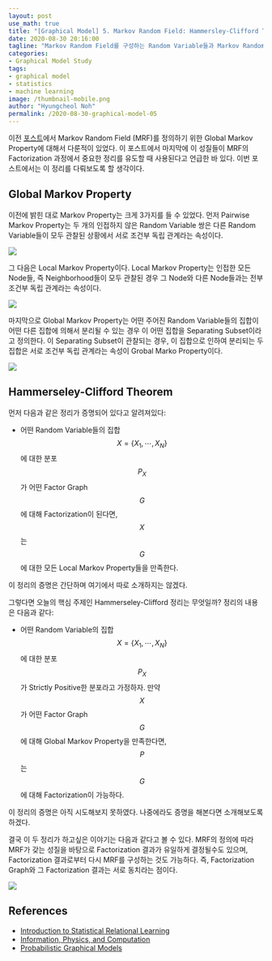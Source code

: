```yaml
---
layout: post
use_math: true
title: "[Graphical Model] 5. Markov Random Field: Hammersley-Clifford Theorem"
date: 2020-08-30 20:16:00
tagline: "Markov Random Field를 구성하는 Random Variable들과 Markov Random Field의 Factor Graph의 관계에 대한 정리"
categories:
- Graphical Model Study
tags:
- graphical model
- statistics
- machine learning
image: /thumbnail-mobile.png
author: "Hyungcheol Noh"
permalink: /2020-08-30-graphical-model-05
---
```


이전 [포스트](https://hcnoh.github.io/2020-01-26-graphical-model-02)에서 Markov Random Field (MRF)를 정의하기 위한 Global Markov Property에 대해서 다룬적이 있었다. 이 포스트에서 마지막에 이 성질들이 MRF의 Factorization 과정에서 중요한 정리를 유도할 때 사용된다고 언급한 바 있다. 이번 포스트에서는 이 정리를 다뤄보도록 할 생각이다.

## Global Markov Property
이전에 밝힌 대로 Markov Property는 크게 3가지를 들 수 있었다. 먼저 Pairwise Markov Property는 두 개의 인접하지 않은 Random Variable 쌍은 다른 Random Variable들이 모두 관찰된 상황에서 서로 조건부 독립 관계라는 속성이다.

![](/assets/img/2020-08-30-graphical-model-05/2020-08-30-graphical-model-05_2020-08-30-21-20-36.png)

그 다음은 Local Markov Property이다. Local Markov Property는 인접한 모든 Node들, 즉 Neighborhood들이 모두 관찰된 경우 그 Node와 다른 Node들과는 전부 조건부 독립 관계라는 속성이다.

![](/assets/img/2020-08-30-graphical-model-05/2020-08-30-graphical-model-05_2020-08-30-21-23-26.png)

마지막으로 Global Markov Property는 어떤 주어진 Random Variable들의 집합이 어떤 다른 집합에 의해서 분리될 수 있는 경우 이 어떤 집합을 Separating Subset이라고 정의한다. 이 Separating Subset이 관찰되는 경우, 이 집합으로 인하여 분리되는 두 집합은 서로 조건부 독립 관계라는 속성이 Grobal Marko Property이다.

![](/assets/img/2020-08-30-graphical-model-05/2020-08-30-graphical-model-05_2020-08-30-21-27-28.png)

## Hammerseley-Clifford Theorem
먼저 다음과 같은 정리가 증명되어 있다고 알려져있다:
- 어떤 Random Variable들의 집합 $$X = \{ X_1, \cdots, X_N\}$$에 대한 분포 $$P_X$$가 어떤 Factor Graph $$G$$에 대해 Factorization이 된다면, $$X$$는 $$G$$에 대한 모든 Local Markov Property들을 만족한다.

이 정리의 증명은 간단하며 여기에서 따로 소개하지는 않겠다.

그렇다면 오늘의 핵심 주제인 Hammerseley-Clifford 정리는 무엇일까? 정리의 내용은 다음과 같다:
- 어떤 Random Variable의 집합 $$X = \{ X_1, \cdots, X_N\}$$에 대한 분포 $$P_X$$가 Strictly Positive한 분포라고 가정하자. 만약 $$X$$가 어떤 Factor Graph $$G$$에 대해 Global Markov Property을 만족한다면, $$P$$는 $$G$$에 대해 Factorization이 가능하다.

이 정리의 증명은 아직 시도해보지 못하였다. 나중에라도 증명을 해본다면 소개해보도록 하겠다.

결국 이 두 정리가 하고싶은 이야기는 다음과 같다고 볼 수 있다. MRF의 정의에 따라 MRF가 갖는 성질을 바탕으로 Factorization 결과가 유일하게 결정될수도 있으며, Factorization 결과로부터 다시 MRF를 구성하는 것도 가능하다. 즉, Factorization Graph와 그 Factorization 결과는 서로 동치라는 점이다.

![](/assets/img/2020-08-30-graphical-model-05/2020-08-30-graphical-model-05_2020-08-30-21-50-42.png)

## References
- [Introduction to Statistical Relational Learning](https://mitpress.mit.edu/books/introduction-statistical-relational-learning)
- [Information, Physics, and Computation](https://web.stanford.edu/~montanar/RESEARCH/book.html)
- [Probabilistic Graphical Models](https://mitpress.mit.edu/books/probabilistic-graphical-models)